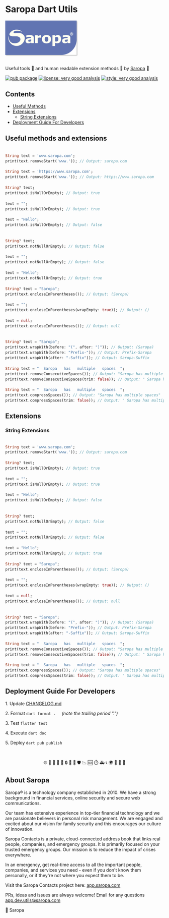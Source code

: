 # Saropa Dart Utils

<!-- markdownlint-disable MD033 - Disable No HTML -->
<div style="width: 45%;">
  <img src="SaropaLogo2019_contrast-1200.png" alt="saropa company logo"  style="filter: drop-shadow(0.2em 0.2em 0.13em rgba(68, 68, 68, 0.35));" />
</div>
<!-- [![Saropa Logo](SaropaLogo2019_contrast-1200.png)](https://saropa.com) -->
<br>

Useful tools 🚀 and human readable extension methods 🤖 by [Saropa][saropa_link] 🎈

[![pub package](https://img.shields.io/pub/v/saropa_dart_utils.svg)](https://pub.dev/packages/saropa_dart_utils) [![license: very good analysis](https://img.shields.io/badge/license-GPL-purple.svg)](https://opensource.org/licenses/GPL) [![style: very good analysis](https://img.shields.io/badge/style-very_good_analysis-B22C89.svg)](https://pub.dev/packages/very_good_analysis)

## Contents

- [Useful Methods](#useful-methods-and-extensions)
- [Extensions](#extensions)
  - [String Extensions](#string-extensions)
- [Deployment Guide For Developers](#deployment-guide-for-developers)

## Useful methods and extensions

```dart

String text = 'www.saropa.com';
print(text.removeStart('www.')); // Output: saropa.com

String text = 'https://www.saropa.com';
print(text.removeStart('www.')); // Output: https://www.saropa.com

String? text;
print(text.isNullOrEmpty); // Output: true

text = "";
print(text.isNullOrEmpty); // Output: true

text = "Hello";
print(text.isNullOrEmpty); // Output: false


String? text;
print(text.notNullOrEmpty); // Output: false

text = "";
print(text.notNullOrEmpty); // Output: false

text = "Hello";
print(text.notNullOrEmpty); // Output: true

String? text = "Saropa";
print(text.encloseInParentheses()); // Output: (Saropa)

text = "";
print(text.encloseInParentheses(wrapEmpty: true)); // Output: ()

text = null;
print(text.encloseInParentheses()); // Output: null


String? text = "Saropa";
print(text.wrapWith(before: "(", after: ")")); // Output: (Saropa)
print(text.wrapWith(before: "Prefix-")); // Output: Prefix-Saropa
print(text.wrapWith(after: "-Suffix")); // Output: Saropa-Suffix

String text = "  Saropa   has   multiple   spaces  ";
print(text.removeConsecutiveSpaces()); // Output: "Saropa has multiple spaces"
print(text.removeConsecutiveSpaces(trim: false)); // Output: " Saropa has multiple spaces "

String text = "  Saropa   has   multiple   spaces  ";
print(text.compressSpaces()); // Output: "Saropa has multiple spaces"
print(text.compressSpaces(trim: false)); // Output: " Saropa has multiple spaces "

```

## Extensions

### String Extensions

```dart

String text = 'www.saropa.com';
print(text.removeStart('www.')); // Output: saropa.com

String? text;
print(text.isNullOrEmpty); // Output: true

text = "";
print(text.isNullOrEmpty); // Output: true

text = "Hello";
print(text.isNullOrEmpty); // Output: false


String? text;
print(text.notNullOrEmpty); // Output: false

text = "";
print(text.notNullOrEmpty); // Output: false

text = "Hello";
print(text.notNullOrEmpty); // Output: true

String? text = "Saropa";
print(text.encloseInParentheses()); // Output: (Saropa)

text = "";
print(text.encloseInParentheses(wrapEmpty: true)); // Output: ()

text = null;
print(text.encloseInParentheses()); // Output: null


String? text = "Saropa";
print(text.wrapWith(before: "(", after: ")")); // Output: (Saropa)
print(text.wrapWith(before: "Prefix-")); // Output: Prefix-Saropa
print(text.wrapWith(after: "-Suffix")); // Output: Saropa-Suffix

String text = "  Saropa   has   multiple   spaces  ";
print(text.removeConsecutiveSpaces()); // Output: "Saropa has multiple spaces"
print(text.removeConsecutiveSpaces(trim: false)); // Output: " Saropa has multiple spaces "

String text = "  Saropa   has   multiple   spaces  ";
print(text.compressSpaces()); // Output: "Saropa has multiple spaces"
print(text.compressSpaces(trim: false)); // Output: " Saropa has multiple spaces "


```

## Deployment Guide For Developers

1.⁠ ⁠Update [CHANGELOG.md](CHANGELOG.md)

2.⁠ Format ⁠```dart format .```
&nbsp;&nbsp;&nbsp;&nbsp;_(note the trailing period ".")_

3.⁠ ⁠Test ```flutter test```⁠

4.⁠ ⁠Execute ⁠```dart doc```

5.⁠ ⁠Deploy ⁠```dart pub publish```

<br>
<p align="center">🌐 📖 👥 🏢 🚨 🔒 🤝 🎯 🛡️  📉 🆘 ⏱️ 🚑 📞 🌍 🔄 📲 💼</p>

## About Saropa

Saropa®️ is a technology company established in 2010. We have a strong background in financial services, online security and secure web communications.

Our team has extensive experience in top-tier financial technology and we are passionate believers in personal risk management. We are engaged and excited about our vision for family security and this encourages our culture of innovation.

Saropa Contacts is a private, cloud-connected address book that links real people, companies, and emergency groups. It is primarily focused on your trusted emergency groups. Our mission is to reduce the impact of crises everywhere.

In an emergency, get real-time access to all the important people, companies, and services you need - even if you don't know them personally, or if they're not where you expect them to be.

Visit the Saropa Contacts project here: [app.saropa.com](https://app.saropa.com)

PRs, ideas and issues are always welcome! Email for any questions [app.dev.utils@saropa.com](mailto:app.dev.utils@saropa.com)

💙 Saropa

[saropa_link]: https://saropa.com

<!-- Github Repo Link -->